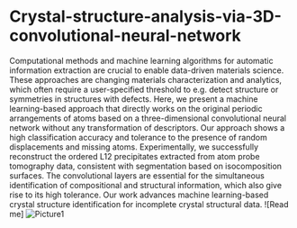 # Crystal-structure-analysis-via-3D-convolutional-neural-network
Computational methods and machine learning algorithms for automatic information extraction are crucial to enable data-driven materials science. These approaches are changing materials characterization and analytics, which often require a user-specified threshold to e.g. detect structure or symmetries in structures with defects. Here, we present a machine learning-based approach that directly works on the original periodic arrangements of atoms based on a three-dimensional convolutional neural network without any transformation of descriptors. Our approach shows a high classification accuracy and tolerance to the presence of random displacements and missing atoms. Experimentally, we successfully reconstruct the ordered L12 precipitates extracted from atom probe tomography data, consistent with segmentation based on isocomposition surfaces. The convolutional layers are essential for the simultaneous identification of compositional and structural information, which also give rise to its high tolerance. Our work advances machine learning-based crystal structure identification for incomplete crystal structural data.
![Read me]
![Picture1](https://user-images.githubusercontent.com/68018910/233707696-81ea53bb-8cbb-430f-ba85-63b95293a0e7.png)
